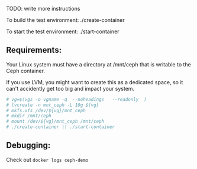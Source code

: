 TODO: write more instructions

To build the test environment:
./create-container

To start the test environment:
./start-container

Requirements:
-------------
Your Linux system must have a directory at /mnt/ceph that is writable to the
Ceph container.

If you use LVM, you might want to create this as a dedicated space, so it can't
accidently get too big and impact your system.

```bash
# vg=$(vgs -o vgname -q  --noheadings   --readonly  )
# lvcreate -n mnt_ceph -L 10g ${vg}
# mkfs.xfs /dev/${vg}/mnt_ceph
# mkdir /mnt/ceph
# mount /dev/${vg}/mnt_ceph /mnt/ceph
# ./create-container || ./start-container
```

Debugging:
----------
Check out `docker logs ceph-demo`
